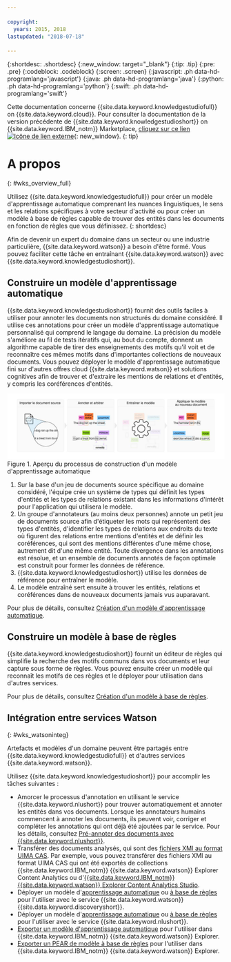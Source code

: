 ```yaml
---

copyright:
  years: 2015, 2018
lastupdated: "2018-07-18"

---
```


{:shortdesc: .shortdesc}
{:new_window: target="_blank"}
{:tip: .tip}
{:pre: .pre}
{:codeblock: .codeblock}
{:screen: .screen}
{:javascript: .ph data-hd-programlang='javascript'}
{:java: .ph data-hd-programlang='java'}
{:python: .ph data-hd-programlang='python'}
{:swift: .ph data-hd-programlang='swift'}

Cette documentation concerne {{site.data.keyword.knowledgestudiofull}} on {{site.data.keyword.cloud}}. Pour consulter la documentation de la version précédente de {{site.data.keyword.knowledgestudioshort}} on {{site.data.keyword.IBM_notm}} Marketplace, [cliquez sur ce lien ![Icône de lien externe](../../icons/launch-glyph.svg "Icône de lien externe")](https://console.bluemix.net/docs/services/knowledge-studio/index.html){: new_window}.
{: tip}

# A propos
{: #wks_overview_full}

Utilisez {{site.data.keyword.knowledgestudiofull}} pour créer un modèle d'apprentissage automatique comprenant les nuances linguistiques, le sens et les relations spécifiques à votre secteur d'activité ou pour créer un modèle à base de règles capable de trouver des entités dans les documents en fonction de règles que vous définissez.
{: shortdesc}

Afin de devenir un expert du domaine dans un secteur ou une industrie particulière, {{site.data.keyword.watson}} a besoin d'être formé. Vous pouvez faciliter cette tâche en entraînant {{site.data.keyword.watson}} avec {{site.data.keyword.knowledgestudioshort}}.

## Construire un modèle d'apprentissage automatique

{{site.data.keyword.knowledgestudioshort}} fournit des outils faciles à utiliser pour annoter les documents non structurés du domaine considéré. Il utilise ces annotations pour créer un modèle d'apprentissage automatique personnalisé qui comprend le langage du domaine. La précision du modèle s'améliore au fil de tests itératifs qui, au bout du compte, donnent un algorithme capable de tirer des enseignements des motifs qu'il voit et de reconnaître ces mêmes motifs dans d'importantes collections de nouveaux documents. Vous pouvez déployer le modèle d'apprentissage automatique fini sur d'autres offres cloud {{site.data.keyword.watson}} et solutions cognitives afin de trouver et d'extraire les mentions de relations et d'entités, y compris les coréférences d'entités.

![Aperçu du processus de construction d'un modèle d'apprentissage automatique](images/wks-ovw-anno.svg "Montre le processus de construction d'un modèle d'apprentissage automatique trouvant des entités et des relations dans de nouveaux documents.") Figure 1. Aperçu du processus de construction d'un modèle d'apprentissage automatique

1. Sur la base d'un jeu de documents source spécifique au domaine considéré, l'équipe crée un système de types qui définit les types d'entités et les types de relations existant dans les informations d'intérêt pour l'application qui utilisera le modèle.
1. Un groupe d'annotateurs (au moins deux personnes) annote un petit jeu de documents source afin d'étiqueter les mots qui représentent des types d'entités, d'identifier les types de relations aux endroits du texte où figurent des relations entre mentions d'entités et de définir les coréférences, qui sont des mentions différentes d'une même chose, autrement dit d'une même entité. Toute divergence dans les annotations est résolue, et un ensemble de documents annotés de façon optimale est construit pour former les données de référence.
1. {{site.data.keyword.knowledgestudioshort}} utilise les données de référence pour entraîner le modèle.
1. Le modèle entraîné sert ensuite à trouver les entités, relations et coréférences dans de nouveaux documents jamais vus auparavant.

Pour plus de détails, consultez [Création d'un modèle d'apprentissage automatique](/docs/services/watson-knowledge-studio/ml-annotator.html).

## Construire un modèle à base de règles

{{site.data.keyword.knowledgestudioshort}} fournit un éditeur de règles qui simplifie la recherche des motifs communs dans vos documents et leur capture sous forme de règles. Vous pouvez ensuite créer un modèle qui reconnaît les motifs de ces règles et le déployer pour utilisation dans d'autres services.

Pour plus de détails, consultez [Création d'un modèle à base de règles](/docs/services/watson-knowledge-studio/rule-annotator.html).

## Intégration entre services Watson
{: #wks_watsoninteg}

Artefacts et modèles d'un domaine peuvent être partagés entre {{site.data.keyword.knowledgestudiofull}} et d'autres services {{site.data.keyword.watson}}.

Utilisez {{site.data.keyword.knowledgestudioshort}} pour accomplir les tâches suivantes :

- Amorcer le processus d'annotation en utilisant le service {{site.data.keyword.nlushort}} pour trouver automatiquement et annoter les entités dans vos documents. Lorsque les annotateurs humains commencent à annoter les documents, ils peuvent voir, corriger et compléter les annotations qui ont déjà été ajoutées par le service. Pour les détails, consultez [Pré-annoter des documents avec {{site.data.keyword.nlushort}}](/docs/services/watson-knowledge-studio/preannotation.html#wks_preannotnlu).
- Transférer des documents analysés, qui sont des [fichiers XMI au format UIMA CAS](/docs/services/watson-knowledge-studio/preannotation.html#wks_uimaweximport). Par exemple, vous pouvez transférer des fichiers XMI au format UIMA CAS qui ont été exportés de collections {{site.data.keyword.IBM_notm}} {{site.data.keyword.watson}} Explorer Content Analytics ou d'[{{site.data.keyword.IBM_notm}} {{site.data.keyword.watson}} Explorer Content Analytics Studio](/docs/services/watson-knowledge-studio/preannotation.html#wks_uimawexstudio).
- Déployer un modèle d'[apprentissage automatique](/docs/services/watson-knowledge-studio/publish-ml.html#wks_madiscovery) ou [à base de règles](/docs/services/watson-knowledge-studio/rule-annotator-model-use.html#wks_rule_discovery) pour l'utiliser avec le service {{site.data.keyword.watson}} {{site.data.keyword.discoveryshort}}.
- Déployer un modèle d'[apprentissage automatique](/docs/services/watson-knowledge-studio/publish-ml.html#wks_manlu) ou [à base de règles](/docs/services/watson-knowledge-studio/rule-annotator-model-use.html#wks_rule_nlu) pour l'utiliser avec le service {{site.data.keyword.nlushort}}.
- [Exporter un modèle d'apprentissage automatique](/docs/services/watson-knowledge-studio/publish-ml.html#wks_maexport) pour l'utiliser dans {{site.data.keyword.IBM_notm}} {{site.data.keyword.watson}} Explorer.
- [Exporter un PEAR de modèle à base de règles](/docs/services/watson-knowledge-studio/rule-annotator-model-use.html#wks_rule_export) pour l'utiliser dans {{site.data.keyword.IBM_notm}} {{site.data.keyword.watson}} Explorer.
